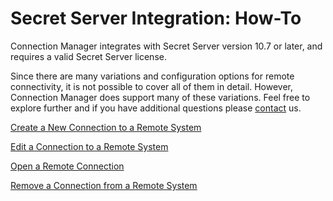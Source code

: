 [title]: #	(Secret Server Integration: How-To)
[tags]: #	(integration,ss,create,integrate)
[priority]: #	(500)
# Secret Server Integration: How-To

Connection Manager integrates with Secret Server  version 10.7 or later, and requires a valid Secret Server license.

Since there are many variations and configuration options for remote connectivity, it is not possible to cover all of them in detail. However, Connection Manager does support many of these variations. Feel free to explore further and if you have additional questions please [contact](https://thycotic.force.com/support/s/contactsupport) us.

[Create a New Connection to a Remote System](create-new-connection-remote-system.md)

[Edit a Connection to a Remote System](edit-connection-remote-system.md)

[Open a Remote Connection](open-remote-connection.md)

[Remove a Connection from a Remote System](remove-connection-from-remote-system.md)

